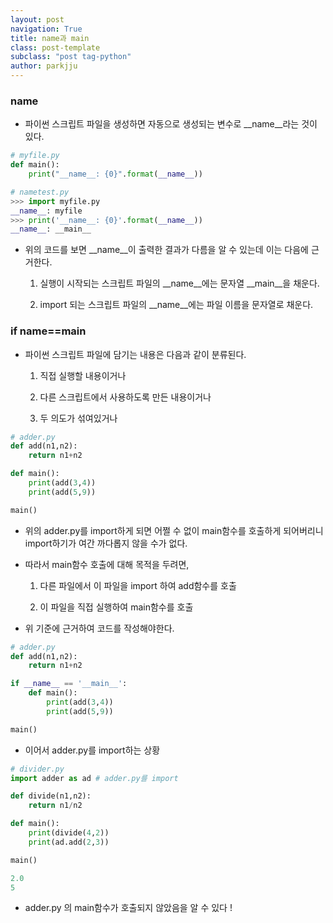 ```yaml
---
layout: post
navigation: True
title: name과 main
class: post-template
subclass: "post tag-python"
author: parkjju
---
```


### **name**

- 파이썬 스크립트 파일을 생성하면 자동으로 생성되는 변수로 \_\_name\_\_라는 것이 있다.

```python
# myfile.py
def main():
    print("__name__: {0}".format(__name__))
```

```python
# nametest.py
>>> import myfile.py
__name__: myfile
>>> print('__name__: {0}'.format(__name__))
__name__: __main__
```

- 위의 코드를 보면 \_\_name\_\_이 출력한 결과가 다름을 알 수 있는데 이는 다음에 근거한다.

  1. 실행이 시작되는 스크립트 파일의 \_\_name\_\_에는 문자열 \_\_main\_\_을 채운다.

  2. import 되는 스크립트 파일의 \_\_name\_\_에는 파일 이름을 문자열로 채운다.

### if **name**==**main**

- 파이썬 스크립트 파일에 담기는 내용은 다음과 같이 분류된다.

  1. 직접 실행할 내용이거나

  2. 다른 스크립트에서 사용하도록 만든 내용이거나

  3. 두 의도가 섞여있거나

```python
# adder.py
def add(n1,n2):
    return n1+n2

def main():
    print(add(3,4))
    print(add(5,9))

main()
```

- 위의 adder.py를 import하게 되면 어쩔 수 없이 main함수를 호출하게 되어버리니 import하기가 여간 까다롭지 않을 수가 없다.

- 따라서 main함수 호출에 대해 목적을 두려면,

  1. 다른 파일에서 이 파일을 import 하여 add함수를 호출

  2. 이 파일을 직접 실행하여 main함수를 호출

- 위 기준에 근거하여 코드를 작성해야한다.

```python
# adder.py
def add(n1,n2):
    return n1+n2

if __name__ == '__main__':
    def main():
        print(add(3,4))
        print(add(5,9))

main()
```

- 이어서 adder.py를 import하는 상황

```python
# divider.py
import adder as ad # adder.py를 import

def divide(n1,n2):
    return n1/n2

def main():
    print(divide(4,2))
    print(ad.add(2,3))

main()
```

```python
2.0
5
```

- adder.py 의 main함수가 호출되지 않았음을 알 수 있다 !
